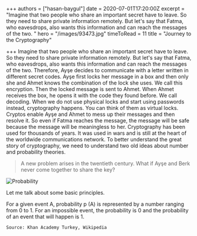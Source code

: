 +++
authors = ["hasan-baygul"]
date = 2020-07-01T17:20:00Z
excerpt = "Imagine that two people who share an important secret have to leave. So they need to share private information remotely. But let's say that Fatma, who eavesdrops, also wants this information and can reach the messages of the two. "
hero = "/images/93473.jpg"
timeToRead = 11
title = "Journey to the Cryptography"

+++
Imagine that two people who share an important secret have to leave. So they need to share private information remotely. But let's say that Fatma, who eavesdrops, also wants this information and can reach the messages of the two. Therefore, Ayşe decides to communicate with a letter written in different secret codes. Ayşe first locks her message in a box and then only she and Ahmet knows the combination of the lock she uses. We call this encryption. Then the locked message is sent to Ahmet. When Ahmet receives the box, he opens it with the code they found before. We call decoding. When we do not use physical locks and start using passwords instead, cryptography happens. You can think of them as virtual locks. Cryptos enable Ayşe and Ahmet to mess up their messages and then resolve it. So even if Fatma reaches the message, the message will be safe because the message will be meaningless to her. Cryptography has been used for thousands of years. It was used in wars and is still at the heart of the worldwide communications network. To better understand the great story of cryptography, we need to understand two old ideas about number and probability theories.

> A new problem arises in the twentieth century. What if Ayşe and Berk never come together to share the key?

![](/images/469d66b4-4cb0-452f-a68e-b70c0b15c5a0.jpg "Probability")

Let me talk about some basic principles.

For a given event A, probability p (A) is represented by a number ranging from 0 to 1. For an impossible event, the probability is 0 and the probability of an event that will happen is 1.

    Source: Khan Academy Turkey, Wikipedia